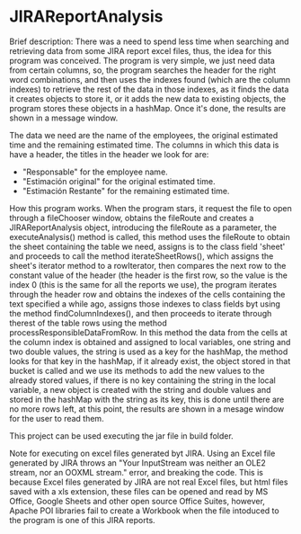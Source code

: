﻿# JIRAReportAnalysis

Brief description:
There was a need to spend less time when searching and retrieving data from some JIRA report excel files, thus, the idea for this program was conceived. The program is very simple, we just need data from certain columns, so, the program searches the header for the right word combinations, and then uses the indexes found (which are the column indexes) to retrieve the rest of the data in those indexes, as it finds the data it creates objects to store it, or it adds the new data to existing objects, the program stores these objects in a hashMap. Once it's done, the results are shown in a message window.

The data we need are the name of the employees, the original estimated time and the remaining estimated time.
The columns in which this data is have a header, the titles in the header we look for are:
  - "Responsable" for the employee name.
  - "Estimación original" for the original estimated time.
  - "Estimación Restante" for the remaining estimated time.
  
How this program works.
  When the program stars, it request the file to open through a fileChooser window, obtains the fileRoute and creates a JIRAReportAnalysis object, introducing the fileRoute as a parameter, the executeAnalysis() method is called, this method uses the fileRoute to obtain the sheet containing the table we need, assigns is to the class field 'sheet' and proceeds to call the method iterateSheetRows(), which assigns the sheet's iterator method to a rowIterator, then compares the next row to the constant value of the header (the header is the first row, so the value is the index 0 (this is the same for all the reports we use), the program iterates through the header row and obtains the indexes of the cells containing the text specified a while ago, assigns those indexes to class fields byt using the method findColumnIndexes(), and then proceeds to iterate through therest of the table rows using the method processResponsibleDataFromRow. In this method the data from the cells at the column index is obtained and assigned to local variables, one string and two double values, the string is used as a key for the hashMap, the method looks for that key in the hashMap, if it already exist, the object stored in that bucket is called and we use its methods to add the new values to the already stored values, if there is no key containing the string in the local variable, a new object is created with the string and double values and stored in the hashMap with the string as its key, this is done until there are no more rows left, at this point, the results are shown in a mesage window for the user to read them.

This project can be used executing the jar file in build folder.

Note for executing on excel files generated byt JIRA.
Using an Excel file generated by JIRA throws an "Your InputStream was neither an OLE2 stream, nor an OOXML stream." error, and breaking the code.
This is because Excel files generated by JIRA are not real Excel files, but html files saved with a xls extension, these files can be opened and read by MS Office, Google Sheets and other open source Office Suites, however, Apache POI libraries fail to create a Workbook when the file intoduced to the program is one of this JIRA reports.
